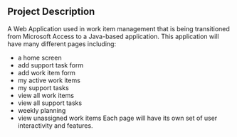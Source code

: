 ## Project Description
A Web Application used in work item management that is being transitioned from Microsoft Access to a Java-based application. This application will have many different pages including:
- a home screen
- add support task form
- add work item form
- my active work items
- my support tasks 
- view all work items 
- view all support tasks 
- weekly planning
- view unassigned work items
Each page will have its own set of user interactivity and features.  
